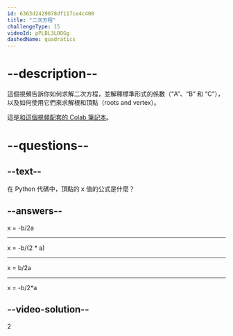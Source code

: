 ```yaml
---
id: 6363d2429078df117ce4c400
title: "二次方程"
challengeType: 15
videoId: pPLBL3L0OGg
dashedName: quadratics
---
```


# --description--

這個視頻告訴你如何求解二次方程，並解釋標準形式的係數（“A”、“B” 和 “C”），以及如何使用它們來求解根和頂點（roots and vertex）。

這是<a href="https://colab.research.google.com/drive/1jr_k4awSSW1CBs9ma9oS_WnDblDjX3pc?usp=sharing" target="_blank" rel="noopener noreferrer nofollow">和這個視頻配套的 Colab 筆記本</a>。

# --questions--

## --text--

在 Python 代碼中，頂點的 x 值的公式是什麼？

## --answers--

x = -b/2a

---

x = -b/(2 &ast; a)

---

x = b/2a

---

x = -b/2*a

## --video-solution--

2
